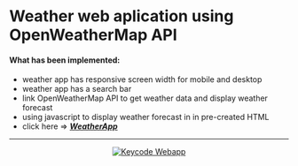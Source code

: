# Weather web aplication using OpenWeatherMap API

#### What has been implemented:

- weather app has responsive screen width for mobile and desktop
- weather app has a search bar
- link OpenWeatherMap API to get weather data and display weather forecast
- using javascript to display weather forecast in in pre-created HTML
- click here => [_**WeatherApp**_](https://bakna2t.github.io/weather/)

---

<div align="center">
    <p style="width: 500px;">
        <a href="https://bakna2t.github.io/weather/">
            <img alt="Keycode Webapp" src ="./images/weather_baner.png">
        </a>
    </p>
</div>
<!-- [![WeatherApp](./image/weather_baner.png)](https://bakna2t.github.io/weather/) -->
